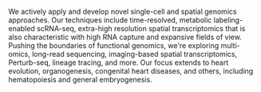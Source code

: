 <!-- Bii -->

We actively apply and develop novel single-cell and spatial genomics approaches. Our techniques include time-resolved, metabolic labeling-enabled scRNA-seq, extra-high resolution spatial transcriptomics that is also characteristic with high RNA capture and expansive fields of view. Pushing the boundaries of functional genomics, we're exploring multi-omics, long-read sequencing, imaging-based spatial transcriptomics, Perturb-seq, lineage tracing, and more. Our focus extends to heart evolution, organogenesis, congenital heart diseases, and others, including hematopoiesis and general embryogenesis.